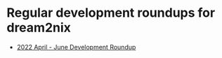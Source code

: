 # Regular development roundups for dream2nix

- [2022 April - June Development Roundup](./development-roundups/2022-april-june.md)